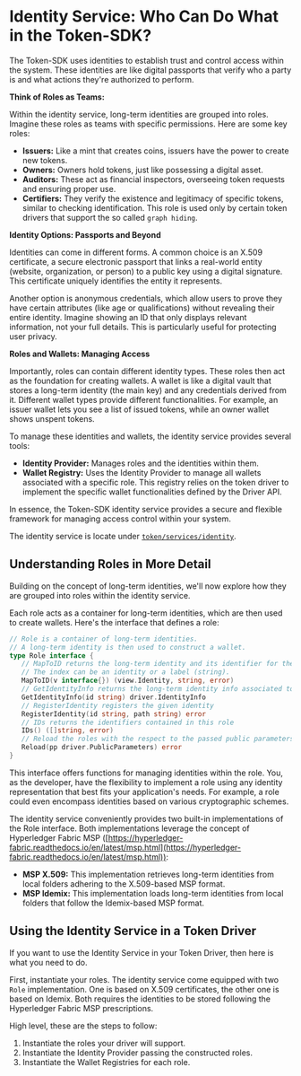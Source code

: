 # Identity Service: Who Can Do What in the Token-SDK?

The Token-SDK uses identities to establish trust and control access within the system. 
These identities are like digital passports that verify who a party is and what actions they're authorized to perform.

**Think of Roles as Teams:**

Within the identity service, long-term identities are grouped into roles. 
Imagine these roles as teams with specific permissions. 
Here are some key roles:

* **Issuers:** Like a mint that creates coins, issuers have the power to create new tokens.
* **Owners:** Owners hold tokens, just like possessing a digital asset.
* **Auditors:** These act as financial inspectors, overseeing token requests and ensuring proper use.
* **Certifiers:** They verify the existence and legitimacy of specific tokens, similar to checking identification.
This role is used only by certain token drivers that support the so called `graph hiding`.

**Identity Options: Passports and Beyond**

Identities can come in different forms. 
A common choice is an X.509 certificate, a secure electronic passport that links a real-world entity (website, organization, or person) to a public key using a digital signature. 
This certificate uniquely identifies the entity it represents.

Another option is anonymous credentials, which allow users to prove they have certain attributes (like age or qualifications) without revealing their entire identity. 
Imagine showing an ID that only displays relevant information, not your full details. 
This is particularly useful for protecting user privacy.

**Roles and Wallets: Managing Access**

Importantly, roles can contain different identity types. 
These roles then act as the foundation for creating wallets. 
A wallet is like a digital vault that stores a long-term identity (the main key) and any credentials derived from it. 
Different wallet types provide different functionalities. 
For example, an issuer wallet lets you see a list of issued tokens, while an owner wallet shows unspent tokens.

To manage these identities and wallets, the identity service provides several tools:

* **Identity Provider:** Manages roles and the identities within them.
* **Wallet Registry:** Uses the Identity Provider to manage all wallets associated with a specific role. 
This registry relies on the token driver to implement the specific wallet functionalities defined by the Driver API.

In essence, the Token-SDK identity service provides a secure and flexible framework for managing access control within your system.

The identity service is locate under [`token/services/identity`](./../../token/services/identity).

## Understanding Roles in More Detail

Building on the concept of long-term identities, we'll now explore how they are grouped into roles within the identity service.

Each role acts as a container for long-term identities, which are then used to create wallets. Here's the interface that defines a role:

```go
// Role is a container of long-term identities.
// A long-term identity is then used to construct a wallet.
type Role interface {
   // MapToID returns the long-term identity and its identifier for the given index.
   // The index can be an identity or a label (string).
   MapToID(v interface{}) (view.Identity, string, error)
   // GetIdentityInfo returns the long-term identity info associated to the passed id
   GetIdentityInfo(id string) driver.IdentityInfo
   // RegisterIdentity registers the given identity
   RegisterIdentity(id string, path string) error
   // IDs returns the identifiers contained in this role
   IDs() ([]string, error)
   // Reload the roles with the respect to the passed public parameters
   Reload(pp driver.PublicParameters) error
}
```

This interface offers functions for managing identities within the role. 
You, as the developer, have the flexibility to implement a role using any identity representation that best fits your application's needs. 
For example, a role could even encompass identities based on various cryptographic schemes.

The identity service conveniently provides two built-in implementations of the Role interface. 
Both implementations leverage the concept of Hyperledger Fabric MSP ([https://hyperledger-fabric.readthedocs.io/en/latest/msp.html](https://hyperledger-fabric.readthedocs.io/en/latest/msp.html)):

* **MSP X.509:** This implementation retrieves long-term identities from local folders adhering to the X.509-based MSP format.
* **MSP Idemix:** This implementation loads long-term identities from local folders that follow the Idemix-based MSP format.

## Using the Identity Service in a Token Driver

If you want to use the Identity Service in your Token Driver, then here is what you need to do.

First, instantiate your roles. The identity service come equipped with two `Role` implementation.
One is based on X.509 certificates, the other one is based on Idemix. 
Both requires the identities to be stored following the Hyperledger Fabric MSP prescriptions. 

High level, these are the steps to follow:
1. Instantiate the roles your driver will support.
2. Instantiate the Identity Provider passing the constructed roles.
3. Instantiate the Wallet Registries for each role.